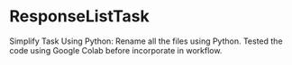 # ResponseListTask
Simplify Task Using Python: Rename all the files using Python. Tested the code using Google Colab before incorporate in workflow.
